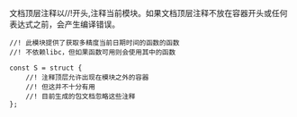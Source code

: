 文档顶层注释以//!开头,注释当前模块。如果文档顶层注释不放在容器开头或任何表达式之前，会产生编译错误。
```zig
//! 此模块提供了获取多精度当前日期时间的函数的函数
//! 不依赖libc，但如果函数可用则会使用其中的函数

const S = struct {
    //! 注释顶层允许出现在模块之外的容器
    //! 但这并不十分有用
    //! 目前生成的包文档忽略这些注释
};
```
